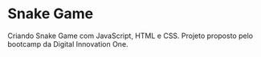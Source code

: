 # Snake Game

Criando Snake Game com JavaScript, HTML e CSS. Projeto proposto pelo bootcamp da Digital Innovation One.
